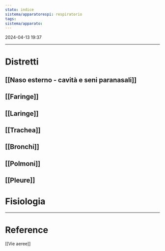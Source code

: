 ```yaml
---
stato: indice
sistema/apparatorespi: respiratorio
tags: 
sistema/apparato:
---
```

2024-04-13 19:37

---

# Distretti 
## [[Naso esterno - cavità e seni paranasali]]

## [[Faringe]]
## [[Laringe]]
## [[Trachea]]
## [[Bronchi]]
## [[Polmoni]]
## [[Pleure]]

# Fisiologia



--- 
# Reference
[[Vie aeree]]